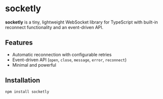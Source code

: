 # socketly

**socketly** is a tiny, lightweight WebSocket library for TypeScript with built-in reconnect functionality and an event-driven API.

## Features

- Automatic reconnection with configurable retries
- Event-driven API (`open`, `close`, `message`, `error`, `reconnect`)
- Minimal and powerful

## Installation

```bash
npm install socketly
```
